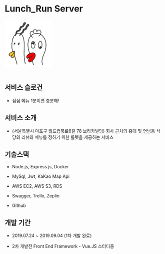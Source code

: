 # Lunch_Run Server

<img src="./public/main.jpeg" width="150" height="150"><br><br>

## 서비스 슬로건

* 점심 메뉴 1분이면 충분해!<br>

## 서비스 소개
* (서울특별시 마포구 월드컵북로6길 78 브라카빌딩) 
    회사 근처의 홍대 및 연남동 식당의 리뷰와 메뉴를 정하기 위한 룰렛을 제공하는 서비스

## 기술스택

- Node.js, Express.js, Docker

- MySql, Jwt, KaKao Map Api

- AWS EC2, AWS S3, RDS

- Swagger, Trello, Zeplin

- Github

## 개발 기간

- 2019.07.24 ~ 2019.09.04 (1차 개발 완료)

- 2차 개발전 Front End Framework - Vue.JS 스터디중